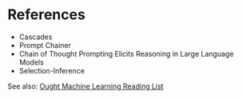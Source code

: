 # References

* Cascades
* Prompt Chainer
* Chain of Thought Prompting Elicits Reasoning in Large Language Models
* Selection-Inference

See also: [Ought Machine Learning Reading List](https://docs.google.com/document/d/1Z1mQ47FqzNBzNvalWgSnyGph7A4Q7MndOEqsqv\_mto0/edit)
